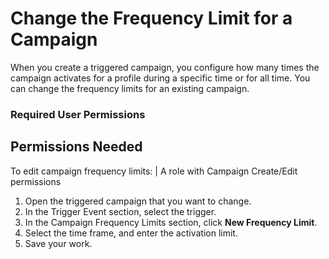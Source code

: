 

# Change the Frequency Limit for a Campaign

When you create a triggered campaign, you configure how many times the
campaign activates for a profile during a specific time or for all time. You
can change the frequency limits for an existing campaign.

### Required User Permissions

Permissions Needed  
---  
To edit campaign frequency limits: | A role with Campaign Create/Edit permissions  
  
  1. Open the triggered campaign that you want to change.
  2. In the Trigger Event section, select the trigger.
  3. In the Campaign Frequency Limits section, click **New Frequency Limit**.
  4. Select the time frame, and enter the activation limit.
  5. Save your work.

